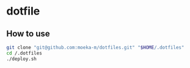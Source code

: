 # dotfile


## How to use

```bash
git clone "git@github.com:moeka-m/dotfiles.git" "$HOME/.dotfiles"
cd /.dotfiles
./deploy.sh
```
